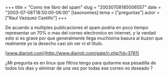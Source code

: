 +++
title = "Como me libro del spam"
slug = "20030708185006557"
date = "2003-07-08T18:50:00-06:00"
[taxonomies]
tema = ["preguntas"]
autor = ["Raul Vazquez Castillo"]
+++

De acuerdo a multiples publicaciones el spam podria en poco tiempo
representar un 70% o mas del correo electronico en internet, y la verdad
esto si es grave por que generalmente llega muchisima basura al buzon
que realmente yo la desecho casi sin ver ni el titulo.

<!-- more -->
[www.diarioti.com](http://www.diarioti.com/gate/n.php?id=3761)

¿Mi pregunta es en linux que filtros tengo para quitarme esa pesadilla
de todos los dias y eliminar de una vez por todas ese correo no deseado
?

